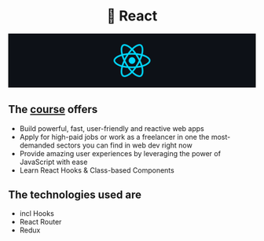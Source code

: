
<h1 align="center">
🧠 React</h1>

<p align="center">
   <img src="@readmeImages/react.png">
</p>

## The [course](https://www.udemy.com/course/react-the-complete-guide-incl-redux/) offers
 
- Build powerful, fast, user-friendly and reactive web apps
- Apply for high-paid jobs or work as a freelancer in one the most-demanded sectors you can find   in   web dev right now
- Provide amazing user experiences by leveraging the power of JavaScript with ease
- Learn React Hooks & Class-based Components

## The technologies used are

- incl Hooks
- React Router
- Redux
